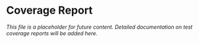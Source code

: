 # Coverage Report

*This file is a placeholder for future content. Detailed documentation on test coverage reports will be added here.*
